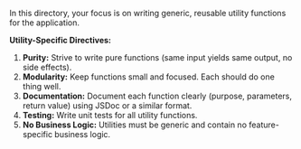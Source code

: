 In this directory, your focus is on writing generic, reusable utility functions for the application.

**Utility-Specific Directives:**

1.  **Purity:** Strive to write pure functions (same input yields same output, no side effects).
2.  **Modularity:** Keep functions small and focused. Each should do one thing well.
3.  **Documentation:** Document each function clearly (purpose, parameters, return value) using JSDoc or a similar format.
4.  **Testing:** Write unit tests for all utility functions.
5.  **No Business Logic:** Utilities must be generic and contain no feature-specific business logic.